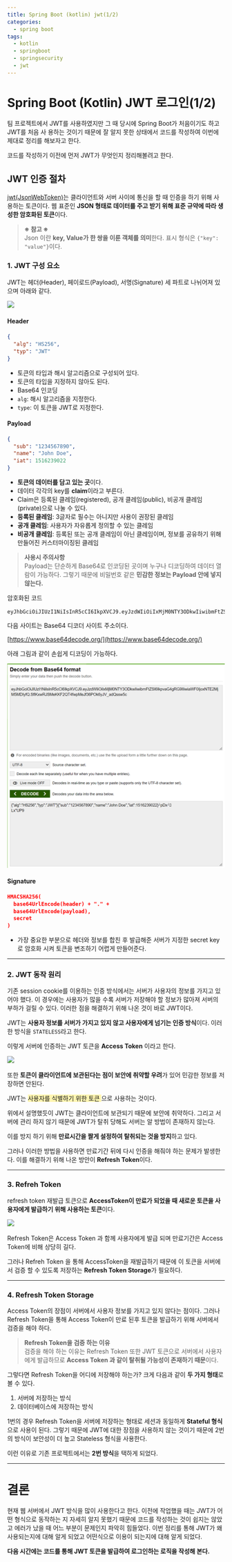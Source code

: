 ```yaml
---
title: Spring Boot (kotlin) jwt(1/2)
categories:
  - spring boot
tags:
  - kotlin
  - springboot
  - springsecurity
  - jwt
---
```

# Spring Boot (Kotlin) JWT 로그인(1/2)
팀 프로젝트에서 JWT를 사용하였지만 그 때 당시에 Spring Boot가 처음이기도 하고 JWT를 처음 사
용하는 것이기 때문에 잘 알지 못한 상태에서 코드를 작성하여 이번에 제대로 정리를 해보자고 한다.

코드를 작성하기 이전에 먼저 JWT가 무엇인지 정리해볼려고 한다.

## JWT 인증 절차
[jwt(JsonWebToken)](https://jwt.io/)는 클라이언트와 서버 사이에 통신을 할 때 인증을 하기 위해 사용하는 토큰이다.  웹 표준인 **JSON 형태로 데이터를 주고 받기 위해 표준 규약에 따라 생성한 암호화된 토큰**이다.

>**※ 참고 ※**<br>
>Json 이란 **key, Value가 한 쌍을 이룬 객체를 의미**한다.
>표시 형식은 `{"key": "value"}`이다.

### 1. JWT 구성 요소
JWT는 헤더(Header), 페이로드(Payload), 서명(Signature) 세 파트로 나뉘어져 있으며 아래와 같다.

![](https://velopert.com/wp-content/uploads/2016/12/jwt.png)

#### Header
```json
{
  "alg": "HS256",
  "typ": "JWT"
}

```
- 토큰의 타입과 해시 알고리즘으로 구성되어 있다.
- 토큰의 타입을 지정하지 않아도 된다.
- Base64 인코딩
- `alg`: 해시 알고리즘을 지정한다.
- `type`: 이 토큰을 JWT로 지정한다.

#### Payload
```json
{
  "sub": "1234567890",
  "name": "John Doe",
  "iat": 1516239022
}
```
- **토큰의 데이터를 담고 있는 곳**이다.
- 데이터 각각의 key를 **claim**이라고 부른다.
- Claim은 등록된 클레임(registered), 공개 클레임(public), 비공개 클레임(private)으로 나눌 수 있다.
- **등록된 클레임**:  3글자로 필수는 아니지만 사용이 권장된 클레임
- **공개 클레임**: 사용자가 자유롭게 정의할 수 있는 클레임
- **비공개 클레임**: 등록된 또는 공개 클레임이 아닌 클레임이며, 정보를 공유하기 위해 만들어진 커스터마이징된 클레임

> **사용시 주의사항**<br>
> Payload는 단순하게 Base64로 인코딩된 곳이며 누구나 디코딩하여 데이터 열람이 가능하다.
> 그렇기 때문에 비밀번호 같은 **민감한 정보는 Payload 안에 넣지 않는다.**

암호화된 코드
```
eyJhbGciOiJIUzI1NiIsInR5cCI6IkpXVCJ9.eyJzdWIiOiIxMjM0NTY3ODkwIiwibmFtZSI6IkpvaG4gRG9lIiwiaWF0IjoxNTE2MjM5MDIyfQ.SflKxwRJSMeKKF2QT4fwpMeJf36POk6yJV_adQssw5c
```

다음 사이트는 Base64 디코더 사이트 주소이다.

[https://www.base64decode.org/](https://www.base64decode.org/)

아래 그림과 같이 손쉽게 디코딩이 가능하다.

![base64](/assets/images/post/Pasted%20image%2020240509001348.png)

#### Signature
```json
HMACSHA256(
  base64UrlEncode(header) + "." +
  base64UrlEncode(payload),
  secret
)
```
- 가장 중요한 부분으로 헤더와 정보를 합친 후 발급해준 서버가 지정한 secret key로 암호화 시켜 토큰을 변조하기 어렵게 만들어준다.

***
### 2. JWT 동작 원리
기존 session cookie를 이용하는 인증 방식에서는 서버가 사용자의 정보를 가지고 있어야 했다. 이 경우에는 사용자가 많을 수록 서버가 저장해야 할 정보가 많아져 서버의 부하가 걸릴 수 있다. 이러한 점을 해결하기 위해 나온 것이 바로 JWT이다.

JWT는 **사용자 정보를 서버가 가지고 있지 않고 사용자에게 넘기는 인증 방식**이다.
이러한 방식을 `STATELESS`라고 한다.

이렇게 서버에 인증하는 JWT 토큰을 **Access Token** 이라고 한다.

![](https://mblogthumb-phinf.pstatic.net/MjAxOTA1MjVfNDMg/MDAxNTU4Nzk1NjQ3Nzg5.cz-5fOL_RPyifrETlD_Go9cuUmyCl8Jrl01uY_T5PgUg.FE9xhe58eOPiC_ZUucbewNUHAf35kj9cjo3qStzO5msg.PNG.shino1025/asdasd.png?type=w800)

또한 **토큰이 클라이언트에 보관된다는 점이 보안에 취약할 우려**가 있어 민감한 정보를 저장하면 안된다.

JWT는 <span style="background-color:#fff5b1"> 사용자를 식별하기 위한 토큰 </span> 으로 사용하는 것이다.

위에서 설명했듯이 JWT는 클라이언트에 보관되기 때문에 보안에 취약하다. 그리고 서버에 관리 하지 않기 때문에 JWT가 탈취 당해도 서버는 알 방법이 존재하지 않는다.

이를 방지 하기 위해 **만료시간을 짤게 설정하여 탈취되는 것을 방지**하고 있다.

그러나 이러한 방법을 사용하면 만료기간 뒤에 다시 인증을 해줘야 하는 문제가 발생한다. 이를 해결하기 위해 나온 방안이 **Refresh Token**이다.

***
### 3. Refreh Token
refresh token 재발급 토큰으로 **AccessToken이 만료가 되었을 때 새로운 토큰을  사용자에게 발급하기 위해 사용하는 토큰**이다.

![](https://velog.velcdn.com/images%2Fkshired%2Fpost%2Ffa1ca964-9203-4f84-8284-a7fd1593186b%2F99DB8C475B5CA1C936.png)

Refresh Token은 Access Token 과 함께 사용자에게 발급 되며 만료기간은 Access Token에 비해 상당히 길다.

그러나 Refreh Token 을 통해 AccessToken을  재발급하기 때문에 이 토큰을 서버에서 검증 할 수 있도록 저장하는 **Refresh Token Storage**가 필요하다.
***
### 4. Refresh Token Storage
Access Token의 장점이 서버에서 사용자 정보를 가지고 있지 않다는 점이다.
그러나 Refresh Token을 통해 Access Token이 만료 된후 토큰을 발급하기 위해 서버에서 검증을 해야 하다.

> **Refresh Token을 검증 하는 이유**<br>
> 검증을 해야 하는 이유는 Refresh Token 또한 JWT 토큰으로 서버에서 사용자에게 발급하므로 **Access Token 과 같이 탈취될 가능성이 존재하기 때문**이다.

그렇다면 Refresh Token을 어디에 저장해야 하는가? 
크게 다음과 같이 **두 가지 형태**로 볼 수 있다.

1. 서버에 저장하는 방식
2. 데이터베이스에 저장하는 방식

1번의 경우 Refresh Token을 서버에 저장하는 형태로 세션과 동일하게 **Stateful 형식**으로 사용이 된다. 그렇기 때문에 JWT에 대한 장점을 사용하지 않는 것이기 때문에 2번의 방식이 보안성이 더 높고 Stateless 형식을 사용한다.

이런 이유로 기존 프로젝트에서는 **2번 방식**을 택하게 되었다.

***
# 결론
현재 웹 서버에서 JWT 방식을 많이 사용한다고 한다. 이전에 작업했을 때는 JWT가 어떤 형식으로 동작하는 지 자세히 알지 못했기 때문에 코드를 작성하는 것이 쉽지는 않았고 에러가 났을 때 어느 부분이 문제인지 파악히 힘들었다. 이번 정리를 통해 JWT가 왜 사용되는지에 대해 알게 되었고 어떤식으로 이용이 되는지에 대해 알게 되었다. 

**다음 시간에는 코드를 통해 JWT 토큰을 발급하여 로그인하는 로직을 작성해 본다.**

